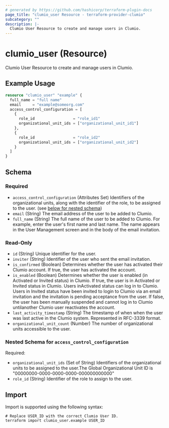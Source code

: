 ```yaml
---
# generated by https://github.com/hashicorp/terraform-plugin-docs
page_title: "clumio_user Resource - terraform-provider-clumio"
subcategory: ""
description: |-
  Clumio User Resource to create and manage users in Clumio.
---
```


# clumio_user (Resource)

Clumio User Resource to create and manage users in Clumio.

## Example Usage

```terraform
resource "clumio_user" "example" {
  full_name = "full name"
  email     = "example@someorg.com"
  access_control_configuration = [
    {
      role_id                 = "role_id1"
      organizational_unit_ids = ["organizational_unit_id1"]
    },
    {
      role_id                 = "role_id2"
      organizational_unit_ids = ["organizational_unit_id2"]
    }
  ]
}
```

<!-- schema generated by tfplugindocs -->
## Schema

### Required

- `access_control_configuration` (Attributes Set) Identifiers of the organizational units, along with the identifier of the role, to be assigned to the user. (see [below for nested schema](#nestedatt--access_control_configuration))
- `email` (String) The email address of the user to be added to Clumio.
- `full_name` (String) The full name of the user to be added to Clumio. For example, enter the user's first name and last name. The name appears in the User Management screen and in the body of the  email invitation.

### Read-Only

- `id` (String) Unique identifier for the user.
- `inviter` (String) Identifier of the user who sent the email invitation.
- `is_confirmed` (Boolean) Determines whether the user has activated their Clumio account. If true, the user has activated the account.
- `is_enabled` (Boolean) Determines whether the user is enabled (in Activated or Invited status) in Clumio. If true, the user is in Activated or Invited status in Clumio. Users inActivated status can log in to Clumio. Users in Invited status have been invited to login to Clumio via an email invitation and the invitation is pending acceptance from the user. If false, the user has been manually suspended and cannot log in to Clumio untilanother Clumio user reactivates the account.
- `last_activity_timestamp` (String) The timestamp of when when the user was last active in the Clumio system. Represented in RFC-3339 format.
- `organizational_unit_count` (Number) The number of organizational units accessible to the user.

<a id="nestedatt--access_control_configuration"></a>
### Nested Schema for `access_control_configuration`

Required:

- `organizational_unit_ids` (Set of String) Identifiers of the organizational units to be assigned to the user.The Global Organizational Unit ID is "00000000-0000-0000-0000-000000000000"
- `role_id` (String) Identifier of the role to assign to the user.

## Import

Import is supported using the following syntax:

```shell
# Replace USER_ID with the correct Clumio User ID.
terraform import clumio_user.example USER_ID
```
